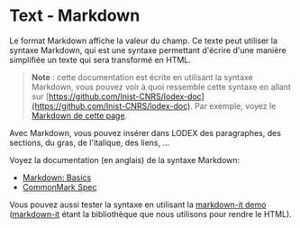 # Text - Markdown

Le format Markdown affiche la valeur du champ. Ce texte peut utiliser la syntaxe Markdown, qui est une syntaxe permettant d'écrire d'une manière simplifiée un texte qui sera transformé en HTML.

> **Note** : cette documentation est écrite en utilisant la syntaxe Markdown, vous pouvez voir à quoi ressemble cette syntaxe en allant sur [https://github.com/Inist-CNRS/lodex-doc](https://github.com/Inist-CNRS/lodex-doc). Par exemple, voyez le [Markdown de cette page](https://raw.githubusercontent.com/Inist-CNRS/lodex-doc/master/Administration/Mod%C3%A8le/Format/MarkDown.md).

Avec Markdown, vous pouvez insérer dans LODEX des paragraphes, des sections, du gras, de l'italique, des liens, ...

Voyez la documentation \(en anglais\) de la syntaxe Markdown:

* [Markdown: Basics](http://daringfireball.net/projects/markdown/basics)
* [CommonMark Spec](http://spec.commonmark.org/0.28/)

Vous pouvez aussi tester la syntaxe en utilisant la [markdown-it demo](https://markdown-it.github.io/) \([markdown-it](https://www.npmjs.com/package/markdown-it) étant la bibliothèque que nous utilisons pour rendre le HTML\).





